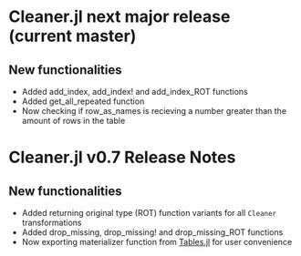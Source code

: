 # Cleaner.jl next major release (current master)

## New functionalities

- Added add_index, add_index! and add_index_ROT functions
- Added get_all_repeated function
- Now checking if row_as_names is recieving a number greater than the amount of rows in the table

# Cleaner.jl v0.7 Release Notes

## New functionalities

- Added returning original type (ROT) function variants for all `Cleaner` transformations
- Added drop_missing, drop_missing! and drop_missing_ROT functions
- Now exporting materializer function from [Tables.jl](https://github.com/JuliaData/Tables.jl) for user convenience
